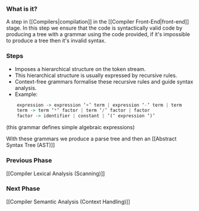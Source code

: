 
### What is it?
A step in [[Compilers|compilation]] in the [[Compiler Front-End|front-end]] stage.
In this step we ensure that the code is syntactically valid code by producing a tree with a grammar using the code provided, if it's impossible to produce a tree then it's invalid syntax.

### Steps
- Imposes a hierarchical structure on the token stream.
- This hierarchical structure is usually expressed by recursive rules.
- Context-free grammars formalise these recursive rules and guide syntax analysis.
- Example:
```Haskell
	expression -> expression ‘+’ term | expression ‘-’ term | term
	term -> term ‘*’ factor | term ‘/’ factor | factor
	factor -> identifier | constant | ‘(‘ expression ‘)’
```
(this grammar defines simple algebraic expressions)

With these grammars we produce a parse tree and then an [[Abstract Syntax Tree (AST)]]

### Previous Phase
[[Compiler Lexical Analysis (Scanning)]]

### Next Phase
[[Compiler Semantic Analysis (Context Handling)]]